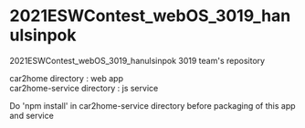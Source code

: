 # 2021ESWContest_webOS_3019_hanulsinpok
2021ESWContest_webOS_3019_hanulsinpok 3019 team's repository

car2home directory : web app<br>
car2home-service directory : js service

Do 'npm install' in car2home-service directory before packaging of this app and service
